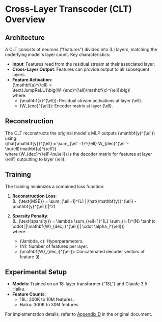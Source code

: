 # Cross-Layer Transcoder (CLT) Overview

## Architecture
A CLT consists of neurons ("features") divided into \(L\) layers, matching the underlying model's layer count. Key characteristics:

- **Input**: Features read from the residual stream at their associated layer.
- **Cross-Layer Output**: Features can provide output to all subsequent layers.
- **Feature Activation**:  
  \(\mathbf{a}^{\ell} = \text{JumpReLU}\big(W_{enc}^{\ell}\mathbf{x}^{\ell}\big)\)  
  where:
  - \(\mathbf{x}^{\ell}\): Residual stream activations at layer \(\ell\).
  - \(W_{enc}^{\ell}\): Encoder matrix at layer \(\ell\).

## Reconstruction
The CLT reconstructs the original model's MLP outputs \(\mathbf{y}^{\ell}\) using:  
\(\hat{\mathbf{y}}^{\ell} = \sum_{\ell'=1}^{\ell} W_{dec}^{\ell'-\nu\ell}\mathbf{a}^{\ell'}\)  
where \(W_{dec}^{\ell'-\nu\ell}\) is the decoder matrix for features at layer \(\ell'\) outputting to layer \(\ell\).

## Training
The training minimizes a combined loss function:

1. **Reconstruction Loss**:  
   \(L_{\text{MSE}} = \sum_{\ell=1}^{L} ||\hat{\mathbf{y}}^{\ell} - \mathbf{y}^{\ell}||^2\)

2. **Sparsity Penalty**:  
   \(L_{\text{sparsity}} = \lambda \sum_{\ell=1}^{L} \sum_{i=1}^{N} \tanh(c \cdot ||\mathbf{W}_{dec,i}^{\ell}|| \cdot \alpha_i^{\ell})\)  
   where:
   - \(\lambda, c\): Hyperparameters.
   - \(N\): Number of features per layer.
   - \(\mathbf{W}_{dec,i}^{\ell}\): Concatenated decoder vectors of feature \(i\).

## Experimental Setup
- **Models**: Trained on an 18-layer transformer ("18L") and Claude 3.5 Haiku.
- **Feature Counts**:
  - 18L: 300K to 10M features.
  - Haiku: 300K to 30M features.

For implementation details, refer to [Appendix D](#) in the original document.